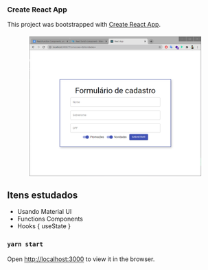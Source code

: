 ### Create React App

This project was bootstrapped with [Create React App](https://github.com/facebook/create-react-app).

<h4 align="center">
    <img alt="Forms" title="Forms" src="./public/Demonstração.png" width="400px" />
</h4>

## Itens estudados

- Usando Material UI
- Functions Components
- Hooks { useState }

### `yarn start`

Open [http://localhost:3000](http://localhost:3000) to view it in the browser.

